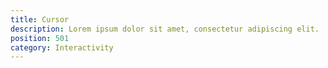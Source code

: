 ```yaml
---
title: Cursor
description: Lorem ipsum dolor sit amet, consectetur adipiscing elit.
position: 501
category: Interactivity
---
```

